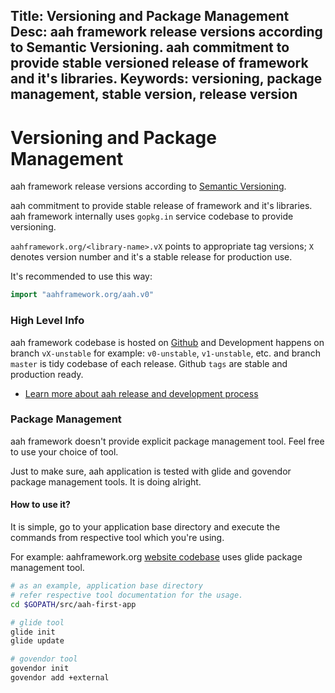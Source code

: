 Title: Versioning and Package Management
Desc: aah framework release versions according to Semantic Versioning. aah commitment to provide stable versioned release of framework and it's libraries.
Keywords: versioning, package management, stable version, release version
---
# Versioning and Package Management

aah framework release versions according to [Semantic Versioning](http://semver.org/).

aah commitment to provide stable release of framework and it's libraries. aah framework internally uses `gopkg.in` service codebase to provide versioning.

`aahframework.org/<library-name>.vX` points to appropriate tag versions; `X` denotes version number and it's a stable release for production use.

It's recommended to use this way:
```go
import "aahframework.org/aah.v0"
```

### High Level Info

aah framework codebase is hosted on [Github](https://github.com/go-aah) and Development happens on branch `vX-unstable` for example: `v0-unstable`, `v1-unstable`, etc. and branch `master` is tidy codebase of each release. Github `tags` are stable and production ready.

  * [Learn more about aah release and development process](release-and-development-process.html)

### Package Management

aah framework doesn't provide explicit package management tool. Feel free to use your choice of tool.

Just to make sure, aah application is tested with glide and govendor package management tools. It is doing alright.

#### How to use it?

It is simple, go to your application base directory and execute the commands from respective tool which you're using.

For example: aahframework.org [website codebase](https://github.com/go-aah/website) uses glide package management tool.

```bash
# as an example, application base directory
# refer respective tool documentation for the usage.
cd $GOPATH/src/aah-first-app

# glide tool
glide init
glide update

# govendor tool
govendor init
govendor add +external
```
